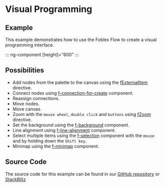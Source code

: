 # Visual Programming 

## Example

This example demonstrates how to use the Foblex Flow to create a visual programming interface.

::: ng-component <vp-flow></vp-flow> [height]="600"
:::

## Possibilities

- Add nodes from the palette to the canvas using the [fExternalItem](./docs/f-external-item-directive) directive.
- Connect nodes using [f-connection-for-create](./docs/f-connection-for-create-component) component.
- Reassign connections.
- Move nodes.
- Move canvas.
- Zoom with the `mouse wheel`, `double click` and `buttons` using [fZoom](./docs/f-zoom-directive) directive.
- Set the background using the [f-background](./docs/f-background-component) component.
- Line alignment using [f-line-alignment](./docs/f-line-alignment-component) component.
- Select multiple items using the [f-selection](./docs/f-selection-component) component with the `mouse` and by holding down the `Shift key`.
- Minimap using the [f-minimap](./docs/f-minimap-component) component.

## Source Code

The source code for this example can be found in our [GitHub repository](https://github.com/Foblex/f-flow/tree/main/projects/f-pro-examples) or [StackBlitz](https://stackblitz.com/~/github.com/siarheihuzarevich/foblex-flow-visual-programming-example)
